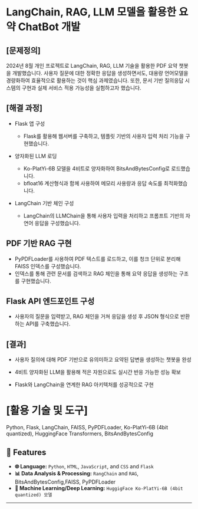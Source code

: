 # LangChain, RAG, LLM 모델을 활용한 요약 ChatBot 개발
## [문제정의]
2024년 8월 개인 프로젝트로 LangChain, RAG, LLM 기술을 활용한 PDF 요약 챗봇을 개발했습니다.
사용자 질문에 대한 정확한 응답을 생성하면서도, 대용량 언어모델을 경량화하여 효율적으로 활용하는 것이 핵심 과제였습니다. 또한, 문서 기반 질의응답 시스템의 구현과 실제 서비스 적용 가능성을 실험하고자 했습니다.
## [해결 과정]
* Flask 앱 구성
  - Flask를 활용해 웹서버를 구축하고, 템플릿 기반의 사용자 입력 처리 기능을 구현했습니다.
* 양자화된 LLM 로딩
  - Ko-PlatYi-6B 모델을 4비트로 양자화하여 BitsAndBytesConfig로 로드했습니다.
  - bfloat16 계산형식과 함께 사용하여 메모리 사용량과 응답 속도를 최적화했습니다.

* LangChain 기반 체인 구성
  - LangChain의 LLMChain을 통해 사용자 입력을 처리하고 프롬프트 기반의 자연어 응답을 구성했습니다.

## PDF 기반 RAG 구현
* PyPDFLoader를 사용하여 PDF 텍스트를 로드하고, 이를 청크 단위로 분리해 FAISS 인덱스를 구성했습니다.
* 인덱스를 통해 관련 문서를 검색하고 RAG 체인을 통해 요약 응답을 생성하는 구조를 구현했습니다.

## Flask API 엔드포인트 구성
* 사용자의 질문을 입력받고, RAG 체인을 거쳐 응답을 생성 후 JSON 형식으로 반환하는 API를 구축했습니다.

## [결과]

* 사용자 질의에 대해 PDF 기반으로 유의미하고 요약된 답변을 생성하는 챗봇을 완성

* 4비트 양자화된 LLM을 활용해 적은 자원으로도 실시간 반응 가능한 성능 확보

* Flask와 LangChain을 연계한 RAG 아키텍처를 성공적으로 구현

# [활용 기술 및 도구]

Python, Flask, LangChain, FAISS, PyPDFLoader, Ko-PlatYi-6B (4bit quantized), HuggingFace Transformers, BitsAndBytesConfig

## 🌟 Features

- **🌐 Language:** `Python`, `HTML`, `JavaScript`, and `CSS` and `Flask`
- **📊 Data Analysis & Processing:** `RangChain` and `RAG`, BitsAndBytesConfig,FAISS, PyPDFLoader
- **🤖 Machine Learning/Deep Learning:**  `HuggigFace Ko-PlatYi-6B (4bit quantized) 모델`
  
---
